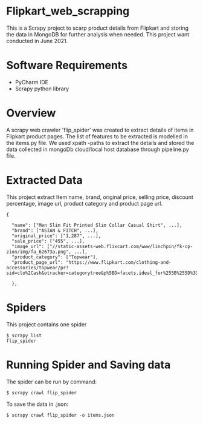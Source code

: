 # Flipkart_web_scrapping

This is a Scrapy project to scarp product details from Flipkart and storing the data in MongoDB for further analysis when needed. 
This project want conducted in June 2021. 

# Software Requirements
- PyCharm IDE
- Scrapy python library 

# Overview 

A scrapy web crawler 'flip_spider' was created to extract details of items in Flipkart product pages. The list of features to be extracted is modelled in the items.py file. We used xpath -paths to extract the details and stored the data collected in mongoDb cloud/local host database through pipeline.py file. 

# Extracted Data

This project extract Item name, brand, original price, selling price, discount percentage, image url, product category and product page url.

```
{

  "name": ["Men Slim Fit Printed Slim Collar Casual Shirt", ...], 
  "brand": ["ASIAN & FITCH", ...], 
  "original_price": ["1,287", ...], 
  "sale_price": ["455", ...], 
  "image_url": ["//static-assets-web.flixcart.com/www/linchpin/fk-cp-zion/img/fa_62673a.png", ...],
  "product_category": ["Topwear"], 
  "product_page_url": "https://www.flipkart.com/clothing-and-accessories/topwear/pr?sid=clo%2Cash&otracker=categorytree&p%5BD=facets.ideal_for%255B%255D%3DMen&page=3"          
  
  },
```

# Spiders 

This project contains one spider 

```
$ scrapy list
flip_spider
```

# Running Spider and Saving data
The spider can be run by command:

```
$ scrapy crawl flip_spider
```

To save the data in .json:

```
$ scrapy crawl flip_spider -o items.json
```

